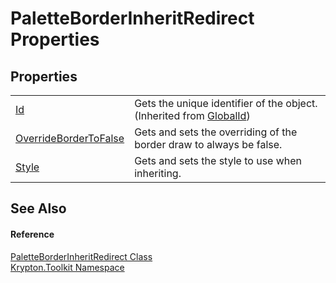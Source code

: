 # PaletteBorderInheritRedirect Properties




## Properties
<table>
<tr>
<td><a href="71a6846f-bfb6-fb58-b361-6b43ae0583a8.md">Id</a></td>
<td>Gets the unique identifier of the object.<br />(Inherited from <a href="9ef2ca3a-e03e-8927-105a-2f9a6fbdf849.md">GlobalId</a>)</td></tr>
<tr>
<td><a href="5557723b-b1f5-a43b-f412-5e46447d1703.md">OverrideBorderToFalse</a></td>
<td>Gets and sets the overriding of the border draw to always be false.</td></tr>
<tr>
<td><a href="85cedded-8aa4-4197-0c8e-f9a4e6a362af.md">Style</a></td>
<td>Gets and sets the style to use when inheriting.</td></tr>
</table>

## See Also


#### Reference
<a href="32964b67-f363-f9a0-4165-4d8b1474a1e0.md">PaletteBorderInheritRedirect Class</a>  
<a href="79d2eac2-21f4-54ff-7552-b20c33c30600.md">Krypton.Toolkit Namespace</a>  
